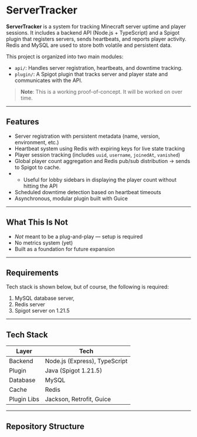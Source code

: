 # ServerTracker

**ServerTracker** is a system for tracking Minecraft server uptime and player sessions. It includes a backend API (Node.js + TypeScript) and a Spigot plugin that registers servers, sends heartbeats, and reports player activity. Redis and MySQL are used to store both volatile and persistent data.

This project is organized into two main modules:
- `api/`: Handles server registration, heartbeats, and downtime tracking.
- `plugin/`: A Spigot plugin that tracks server and player state and communicates with the API.

> **Note**: This is a working proof-of-concept. It will be worked on over time.

---

## Features

- Server registration with persistent metadata (name, version, environment, etc.)
- Heartbeat system using Redis with expiring keys for live state tracking
- Player session tracking (includes `uuid`, `username`, `joinedAt`, `vanished`)
- Global player count aggregation and Redis pub/sub distribution -> sends to Spigot to cache.
- - Useful for lobby sidebars in displaying the player count without hitting the API
- Scheduled downtime detection based on heartbeat timeouts
- Asynchronous, modular plugin built with Guice

---

## What This Is Not

- _Not_ meant to be a plug-and-play — setup is required
- No metrics system (yet)
- Built as a foundation for future expansion

---

## Requirements
Tech stack is shown below, but of course, the following is required:
1. MySQL database server,
2. Redis server
3. Spigot server on 1.21.5

---

## Tech Stack

| Layer        | Tech                               |
|--------------|------------------------------------|
| Backend      | Node.js (Express), TypeScript      |
| Plugin       | Java (Spigot 1.21.5)               |
| Database     | MySQL                              |
| Cache        | Redis                              |
| Plugin Libs  | Jackson, Retrofit, Guice           |

---

## Repository Structure
